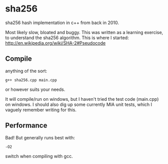 sha256
======

sha256 hash implementation in c++ from back in 2010.

Most likely slow, bloated and buggy. This was written as a learning exercise, to understand the sha256 algorithm. This is where I started: http://en.wikipedia.org/wiki/SHA-2#Pseudocode

Compile
-------
anything of the sort:

    g++ sha256.cpp main.cpp

or however suits your needs.

It will compile/run on windows, but I haven't tried the test code (main.cpp) on windows. I should also dig up some currently MIA unit tests, which I vaguely remember writing for this.

Performance
-----------
Bad! But generally runs best with:

    -O2
    
switch when compiling with gcc.
